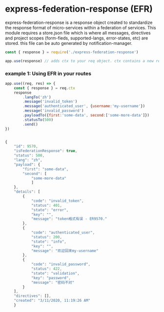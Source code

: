 # express-federation-response (EFR)
express-federation-response is a response object created to standardize the response format of micro-services within a federation of services. This module requires a store.json file which is where all messages, directives and project scopes (form-fieds, supported-langs, error-states, etc) are stored. this file can be auto generated by notification-manager.

```js
const { response } = require('./express-federation-response')

app.use(response) // adds ctx to your req object. ctx contains a new response instance for each request.
```

### example 1: Using EFR in your routes
```js
app.use((req, res) => {
    const { response } = req.ctx
    response
        .langTo('zh')
        .message('invalid_token')
        .message('authenticated_user', {username:'my-username'})
        .message('invalid_password')
        .payloadTo({first:'some-data', second:['some-more-data']})
        .statusTo(500)
        .send()
})
```

```js

{
    "id": 9570,
    "isFederationResponse": true,
    "status": 500,
    "lang": "zh",
    "payload": {
        "first": "some-data",
        "second": [
            "some-more-data"
            ]
    },
    "details": [
        {
            "code": "invalid_token",
            "status": 401,
            "state": "error",
            "key": "",
            "message": "token格式有误 - ER9570."
        },
        {
            "code": "authenticated_user",
            "status": 200,
            "state": "info",
            "key": "",
            "message": "欢迎回来my-username"
        },
        {
            "code": "invalid_password",
            "status": 422,
            "state": "validation",
            "key": "password",
            "message": "密码不对"
        }
    ],
    "directives": [],
    "created": "3/11/2020, 11:19:26 AM"
    }
```
